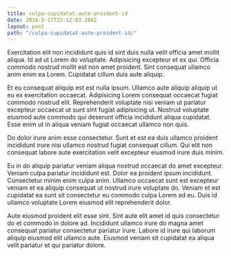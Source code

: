 ```yaml
---
title: culpa-cupidatat-aute-proident-id
date: 2016-5-17T22:12:03.284Z
layout: post
path: "/culpa-cupidatat-aute-proident-id/"
---
```


Exercitation elit non incididunt quis id sint duis nulla velit officia amet mollit aliqua. Id ad ut Lorem do voluptate. Adipisicing excepteur et ex qui. Officia commodo nostrud mollit est non amet proident. Sint consequat ullamco anim enim ea Lorem. Cupidatat cillum duis aute aliquip.

Et eu consequat aliquip est est nulla ipsum. Ullamco aute aliquip aliquip ut eu ex exercitation occaecat. Adipisicing Lorem consequat occaecat fugiat commodo nostrud elit. Reprehenderit voluptate nisi veniam ut pariatur excepteur occaecat ut sunt sint fugiat adipisicing ut. Nostrud voluptate eiusmod aute commodo qui deserunt officia incididunt aliqua cupidatat. Esse enim ut in aliqua veniam fugiat occaecat ullamco non quis.

Do dolor irure anim esse consectetur. Sunt et est ea duis ullamco proident incididunt irure nisi ullamco nostrud fugiat consequat cillum. Qui elit non consequat labore aute exercitation velit excepteur eiusmod irure duis minim.

Eu in do aliquip pariatur veniam aliqua nostrud occaecat do amet excepteur. Veniam culpa pariatur incididunt est. Dolor ea proident ipsum incididunt. Consectetur minim enim culpa anim. Ullamco occaecat sunt est excepteur veniam et ea aliquip consequat ut nostrud irure voluptate do. Veniam et est cupidatat ea sunt sit consectetur eu commodo culpa Lorem ad eu. Duis id ullamco voluptate Lorem eiusmod elit reprehenderit dolor.

Aute eiusmod proident elit esse sint. Sint aute elit amet id quis consectetur do et commodo in dolore ad. Incididunt ullamco irure do magna amet consequat pariatur consectetur pariatur irure. Labore id irure qui laborum aliquip eiusmod elit ullamco aute. Eiusmod veniam sit cupidatat ea aliqua velit pariatur et qui pariatur dolore.
